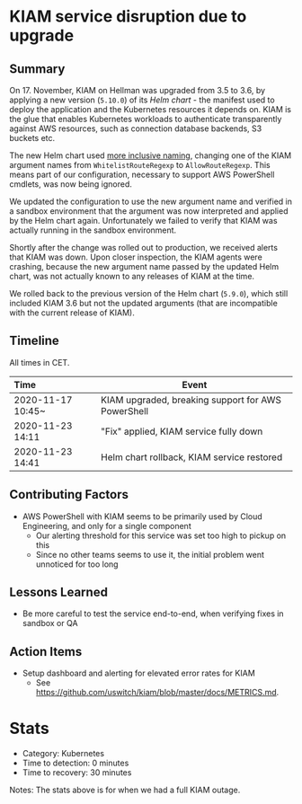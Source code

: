 # KIAM service disruption due to upgrade

## Summary

On 17. November, KIAM on Hellman was upgraded from 3.5 to 3.6, by applying a new version (`5.10.0`) of its _Helm chart_ - the manifest used to deploy the application and the Kubernetes resources it depends on. KIAM is the glue that enables Kubernetes workloads to authenticate transparently against AWS resources, such as connection database backends, S3 buckets etc.

The new Helm chart used [more inclusive naming][kiam-pr], changing one of the KIAM argument names from `WhitelistRouteRegexp` to `AllowRouteRegexp`. This means part of our configuration, necessary to support AWS PowerShell cmdlets, was now being ignored.

We updated the configuration to use the new argument name and verified in a sandbox environment that the argument was now interpreted and applied by the Helm chart again. Unfortunately we failed to verify that KIAM was actually running in the sandbox environment.

Shortly after the change was rolled out to production, we received alerts that KIAM was down. Upon closer inspection, the KIAM agents were crashing, because the new argument name passed by the updated Helm chart, was not actually known to any releases of KIAM at the time.

We rolled back to the previous version of the Helm chart (`5.9.0`), which still included KIAM 3.6 but not the updated arguments (that are incompatible with the current release of KIAM).

## Timeline

All times in CET.

| Time              | Event                                              |
| :---------------- | -------------------------------------------------- |
| 2020-11-17 10:45~ | KIAM upgraded, breaking support for AWS PowerShell |
| 2020-11-23 14:11  | "Fix" applied, KIAM service fully down             |
| 2020-11-23 14:41  | Helm chart rollback, KIAM service restored         |

## Contributing Factors

- AWS PowerShell with KIAM seems to be primarily used by Cloud Engineering, and only for a single component
  - Our alerting threshold for this service was set too high to pickup on this
  - Since no other teams seems to use it, the initial problem went unnoticed for too long

## Lessons Learned

- Be more careful to test the service end-to-end, when verifying fixes in sandbox or QA

## Action Items

- Setup dashboard and alerting for elevated error rates for KIAM
  - See https://github.com/uswitch/kiam/blob/master/docs/METRICS.md.

[kiam-pr]: https://github.com/uswitch/kiam/pull/427

# Stats

- Category: Kubernetes
- Time to detection: 0 minutes
- Time to recovery: 30 minutes

Notes: The stats above is for when we had a full KIAM outage.
